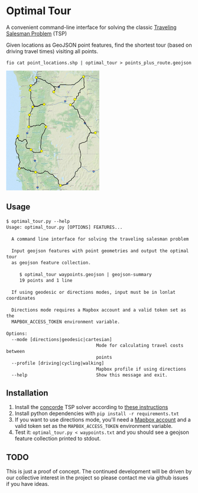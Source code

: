 # Optimal Tour

A convenient command-line interface for solving the classic
[Traveling Salesman Problem](https://simple.wikipedia.org/wiki/Travelling_salesman_problem) (TSP)

Given locations as GeoJSON point features, find the shortest tour (based on driving travel times) visiting all points.

    fio cat point_locations.shp | optimal_tour > points_plus_route.geojson

<img src="tour.png" width="50%">

## Usage

```
$ optimal_tour.py --help
Usage: optimal_tour.py [OPTIONS] FEATURES...

  A command line interface for solving the traveling salesman problem

  Input geojson features with point geometries and output the optimal tour
  as geojson feature collection.

     $ optimal_tour waypoints.geojson | geojson-summary
     19 points and 1 line

  If using geodesic or directions modes, input must be in lonlat coordinates

  Directions mode requires a Mapbox account and a valid token set as the
  MAPBOX_ACCESS_TOKEN environment variable.

Options:
  --mode [directions|geodesic|cartesian]
                                  Mode for calculating travel costs between
                                  points
  --profile [driving|cycling|walking]
                                  Mapbox profile if using directions
  --help                          Show this message and exit.
```

## Installation

1. Install the [concorde](http://www.math.uwaterloo.ca/tsp/concorde.html) TSP solver according to [these instructions](https://github.com/perrygeo/pyconcorde/wiki/Installing-Concorde)
1. Install python dependencies with `pip install -r requirements.txt`
1. If you want to use directions mode, you'll need a [Mapbox account](https://www.mapbox.com/studio/signup/) and a valid token set as the `MAPBOX_ACCESS_TOKEN` environment variable.
1. Test it: `optimal_tour.py < waypoints.txt` and you should see a geojson feature collection printed to stdout.

## TODO 

This is just a proof of concept. The continued development will be driven by our
collective interest in the project so please contact me via github issues if you have ideas.
